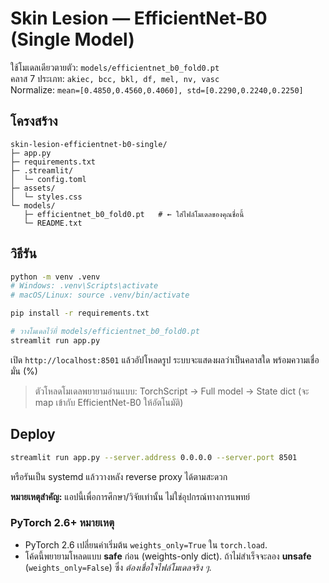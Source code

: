 
# Skin Lesion — EfficientNet-B0 (Single Model)

ใช้โมเดลเดียวตายตัว: `models/efficientnet_b0_fold0.pt`  
คลาส 7 ประเภท: `akiec, bcc, bkl, df, mel, nv, vasc`  
Normalize: `mean=[0.4850,0.4560,0.4060], std=[0.2290,0.2240,0.2250]`

## โครงสร้าง
```
skin-lesion-efficientnet-b0-single/
├─ app.py
├─ requirements.txt
├─ .streamlit/
│  └─ config.toml
├─ assets/
│  └─ styles.css
└─ models/
   ├─ efficientnet_b0_fold0.pt   # ← ใส่ไฟล์โมเดลของคุณชื่อนี้
   └─ README.txt
```

## วิธีรัน
```bash
python -m venv .venv
# Windows: .venv\Scripts\activate
# macOS/Linux: source .venv/bin/activate

pip install -r requirements.txt

# วางโมเดลไว้ที่ models/efficientnet_b0_fold0.pt
streamlit run app.py
```
เปิด `http://localhost:8501` แล้วอัปโหลดรูป ระบบจะแสดงผลว่าเป็นคลาสใด พร้อมความเชื่อมั่น (%)

> ตัวโหลดโมเดลพยายามอ่านแบบ: TorchScript → Full model → State dict (จะ map เข้ากับ EfficientNet-B0 ให้อัตโนมัติ)

## Deploy
```bash
streamlit run app.py --server.address 0.0.0.0 --server.port 8501
```
หรือรันเป็น systemd แล้ววางหลัง reverse proxy ได้ตามสะดวก

**หมายเหตุสำคัญ:** แอปนี้เพื่อการศึกษา/วิจัยเท่านั้น ไม่ใช่อุปกรณ์ทางการแพทย์


### PyTorch 2.6+ หมายเหตุ
- PyTorch 2.6 เปลี่ยนค่าเริ่มต้น `weights_only=True` ใน `torch.load`.
- โค้ดนี้พยายามโหลดแบบ **safe** ก่อน (weights-only dict). ถ้าไม่สำเร็จจะลอง **unsafe** (`weights_only=False`) ซึ่ง *ต้องเชื่อใจไฟล์โมเดลจริง ๆ*.
